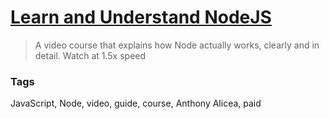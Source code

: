 # [Learn and Understand NodeJS](https://www.udemy.com/understand-nodejs/)

> A video course that explains how Node actually works, clearly and in detail. Watch at 1.5x speed

### Tags

JavaScript, Node, video, guide, course, Anthony Alicea, paid
